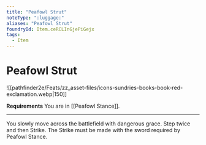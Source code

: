 ```yaml
---
title: "Peafowl Strut"
noteType: ":luggage:"
aliases: "Peafowl Strut"
foundryId: Item.ceRCLInGjePiGejx
tags:
  - Item
---
```


# Peafowl Strut
![[pathfinder2e/Feats/zz_asset-files/icons-sundries-books-book-red-exclamation.webp|150]]

**Requirements** You are in [[Peafowl Stance]].

* * *

You slowly move across the battlefield with dangerous grace. Step twice and then Strike. The Strike must be made with the sword required by Peafowl Stance.
